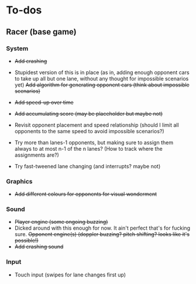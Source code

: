 # To-dos

## Racer (base game)

### System
- ~~Add crashing~~
- Stupidest version of this is in place (as in, adding enough opponent cars to take up all but one lane, without any thought for impossible scenarios yet) ~~Add algorithm for generating opponent cars (think about impossible scenarios)~~
- ~~Add speed-up over time~~
- ~~Add accumulating score (may be placeholder but maybe not)~~

- Revisit opponent placement and speed relationship (should I limit all opponents to the same speed to avoid impossible scenarios?)
- Try more than lanes-1 opponents, but making sure to assign them always to at most n-1 of the n lanes? (How to track where the assignments are?)
- Try fast-tweened lane changing (and interrupts? maybe not)

### Graphics
- ~~Add different colours for opponents for visual wonderment~~

### Sound
- ~~Player engine (some ongoing buzzing)~~
- Dicked around with this enough for now. It ain't perfect that's for fucking sure. ~~Opponent engine(s) (doppler buzzing? pitch shifting? looks like it's possible!)~~
- ~~Add crashing sound~~
    
### Input
- Touch input (swipes for lane changes first up)